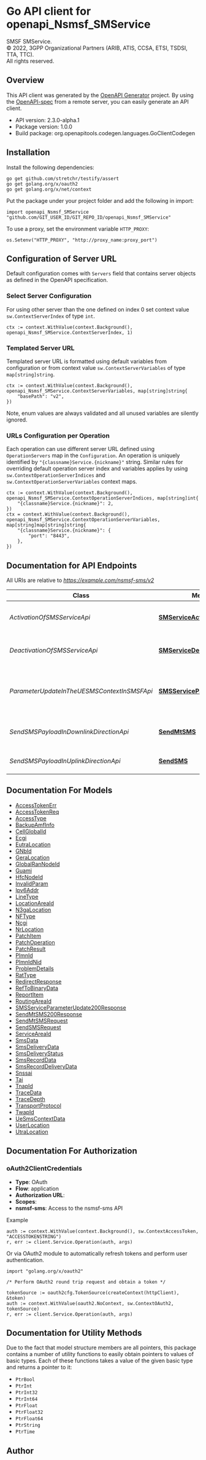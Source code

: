 # Go API client for openapi_Nsmsf_SMService

SMSF SMService.  
© 2022, 3GPP Organizational Partners (ARIB, ATIS, CCSA, ETSI, TSDSI, TTA, TTC).  
All rights reserved.


## Overview
This API client was generated by the [OpenAPI Generator](https://openapi-generator.tech) project.  By using the [OpenAPI-spec](https://www.openapis.org/) from a remote server, you can easily generate an API client.

- API version: 2.3.0-alpha.1
- Package version: 1.0.0
- Build package: org.openapitools.codegen.languages.GoClientCodegen

## Installation

Install the following dependencies:

```shell
go get github.com/stretchr/testify/assert
go get golang.org/x/oauth2
go get golang.org/x/net/context
```

Put the package under your project folder and add the following in import:

```golang
import openapi_Nsmsf_SMService "github.com/GIT_USER_ID/GIT_REPO_ID/openapi_Nsmsf_SMService"
```

To use a proxy, set the environment variable `HTTP_PROXY`:

```golang
os.Setenv("HTTP_PROXY", "http://proxy_name:proxy_port")
```

## Configuration of Server URL

Default configuration comes with `Servers` field that contains server objects as defined in the OpenAPI specification.

### Select Server Configuration

For using other server than the one defined on index 0 set context value `sw.ContextServerIndex` of type `int`.

```golang
ctx := context.WithValue(context.Background(), openapi_Nsmsf_SMService.ContextServerIndex, 1)
```

### Templated Server URL

Templated server URL is formatted using default variables from configuration or from context value `sw.ContextServerVariables` of type `map[string]string`.

```golang
ctx := context.WithValue(context.Background(), openapi_Nsmsf_SMService.ContextServerVariables, map[string]string{
	"basePath": "v2",
})
```

Note, enum values are always validated and all unused variables are silently ignored.

### URLs Configuration per Operation

Each operation can use different server URL defined using `OperationServers` map in the `Configuration`.
An operation is uniquely identified by `"{classname}Service.{nickname}"` string.
Similar rules for overriding default operation server index and variables applies by using `sw.ContextOperationServerIndices` and `sw.ContextOperationServerVariables` context maps.

```golang
ctx := context.WithValue(context.Background(), openapi_Nsmsf_SMService.ContextOperationServerIndices, map[string]int{
	"{classname}Service.{nickname}": 2,
})
ctx = context.WithValue(context.Background(), openapi_Nsmsf_SMService.ContextOperationServerVariables, map[string]map[string]string{
	"{classname}Service.{nickname}": {
		"port": "8443",
	},
})
```

## Documentation for API Endpoints

All URIs are relative to *https://example.com/nsmsf-sms/v2*

Class | Method | HTTP request | Description
------------ | ------------- | ------------- | -------------
*ActivationOfSMSServiceApi* | [**SMServiceActivation**](docs/ActivationOfSMSServiceApi.md#smserviceactivation) | **Put** /ue-contexts/{supi} | Activate SMS Service for a given UE
*DeactivationOfSMSServiceApi* | [**SMServiceDeactivation**](docs/DeactivationOfSMSServiceApi.md#smservicedeactivation) | **Delete** /ue-contexts/{supi} | Deactivate SMS Service for a given UE
*ParameterUpdateInTheUESMSContextInSMSFApi* | [**SMSServiceParameterUpdate**](docs/ParameterUpdateInTheUESMSContextInSMSFApi.md#smsserviceparameterupdate) | **Patch** /ue-contexts/{supi} | Update a parameter in the UE SMS Context in SMSF
*SendSMSPayloadInDownlinkDirectionApi* | [**SendMtSMS**](docs/SendSMSPayloadInDownlinkDirectionApi.md#sendmtsms) | **Post** /ue-contexts/{supi}/send-mt-sms | Send MT SMS payload for a given UE
*SendSMSPayloadInUplinkDirectionApi* | [**SendSMS**](docs/SendSMSPayloadInUplinkDirectionApi.md#sendsms) | **Post** /ue-contexts/{supi}/sendsms | Send SMS payload for a given UE


## Documentation For Models

 - [AccessTokenErr](docs/AccessTokenErr.md)
 - [AccessTokenReq](docs/AccessTokenReq.md)
 - [AccessType](docs/AccessType.md)
 - [BackupAmfInfo](docs/BackupAmfInfo.md)
 - [CellGlobalId](docs/CellGlobalId.md)
 - [Ecgi](docs/Ecgi.md)
 - [EutraLocation](docs/EutraLocation.md)
 - [GNbId](docs/GNbId.md)
 - [GeraLocation](docs/GeraLocation.md)
 - [GlobalRanNodeId](docs/GlobalRanNodeId.md)
 - [Guami](docs/Guami.md)
 - [HfcNodeId](docs/HfcNodeId.md)
 - [InvalidParam](docs/InvalidParam.md)
 - [Ipv6Addr](docs/Ipv6Addr.md)
 - [LineType](docs/LineType.md)
 - [LocationAreaId](docs/LocationAreaId.md)
 - [N3gaLocation](docs/N3gaLocation.md)
 - [NFType](docs/NFType.md)
 - [Ncgi](docs/Ncgi.md)
 - [NrLocation](docs/NrLocation.md)
 - [PatchItem](docs/PatchItem.md)
 - [PatchOperation](docs/PatchOperation.md)
 - [PatchResult](docs/PatchResult.md)
 - [PlmnId](docs/PlmnId.md)
 - [PlmnIdNid](docs/PlmnIdNid.md)
 - [ProblemDetails](docs/ProblemDetails.md)
 - [RatType](docs/RatType.md)
 - [RedirectResponse](docs/RedirectResponse.md)
 - [RefToBinaryData](docs/RefToBinaryData.md)
 - [ReportItem](docs/ReportItem.md)
 - [RoutingAreaId](docs/RoutingAreaId.md)
 - [SMSServiceParameterUpdate200Response](docs/SMSServiceParameterUpdate200Response.md)
 - [SendMtSMS200Response](docs/SendMtSMS200Response.md)
 - [SendMtSMSRequest](docs/SendMtSMSRequest.md)
 - [SendSMSRequest](docs/SendSMSRequest.md)
 - [ServiceAreaId](docs/ServiceAreaId.md)
 - [SmsData](docs/SmsData.md)
 - [SmsDeliveryData](docs/SmsDeliveryData.md)
 - [SmsDeliveryStatus](docs/SmsDeliveryStatus.md)
 - [SmsRecordData](docs/SmsRecordData.md)
 - [SmsRecordDeliveryData](docs/SmsRecordDeliveryData.md)
 - [Snssai](docs/Snssai.md)
 - [Tai](docs/Tai.md)
 - [TnapId](docs/TnapId.md)
 - [TraceData](docs/TraceData.md)
 - [TraceDepth](docs/TraceDepth.md)
 - [TransportProtocol](docs/TransportProtocol.md)
 - [TwapId](docs/TwapId.md)
 - [UeSmsContextData](docs/UeSmsContextData.md)
 - [UserLocation](docs/UserLocation.md)
 - [UtraLocation](docs/UtraLocation.md)


## Documentation For Authorization



### oAuth2ClientCredentials


- **Type**: OAuth
- **Flow**: application
- **Authorization URL**: 
- **Scopes**: 
 - **nsmsf-sms**: Access to the nsmsf-sms API

Example

```golang
auth := context.WithValue(context.Background(), sw.ContextAccessToken, "ACCESSTOKENSTRING")
r, err := client.Service.Operation(auth, args)
```

Or via OAuth2 module to automatically refresh tokens and perform user authentication.

```golang
import "golang.org/x/oauth2"

/* Perform OAuth2 round trip request and obtain a token */

tokenSource := oauth2cfg.TokenSource(createContext(httpClient), &token)
auth := context.WithValue(oauth2.NoContext, sw.ContextOAuth2, tokenSource)
r, err := client.Service.Operation(auth, args)
```


## Documentation for Utility Methods

Due to the fact that model structure members are all pointers, this package contains
a number of utility functions to easily obtain pointers to values of basic types.
Each of these functions takes a value of the given basic type and returns a pointer to it:

* `PtrBool`
* `PtrInt`
* `PtrInt32`
* `PtrInt64`
* `PtrFloat`
* `PtrFloat32`
* `PtrFloat64`
* `PtrString`
* `PtrTime`

## Author



